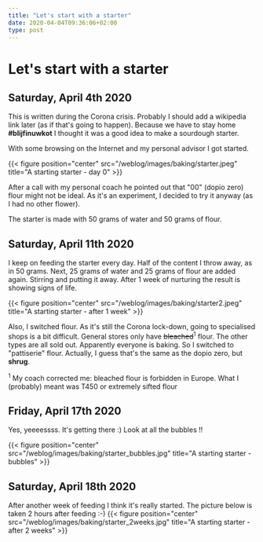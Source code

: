 ```yaml
---
title: "Let's start with a starter"
date: 2020-04-04T09:36:06+02:00
type: post
---
```


# Let's start with a starter

## Saturday, April 4th 2020
This is written during the Corona crisis. Probably I should add a wikipedia link later (as if that's going to happen). Because we have to stay home **#blijfinuwkot** I thought it was a good idea to make a sourdough starter.

With some browsing on the Internet and my personal advisor I got started.

{{< figure position="center" src="/weblog/images/baking/starter.jpeg" title="A starting starter - day 0" >}}

After a call with my personal coach he pointed out that "00" (dopio zero) flour might not be ideal. As it's an experiment, I decided to try it anyway (as I had no other flower). 

The starter is made with 50 grams of water and 50 grams of flour.

## Saturday, April 11th 2020

I keep on feeding the starter every day. Half of the content I throw away, as in 50 grams. Next, 25 grams of water and 25 grams of flour are added again. Stirring and putting it away. After 1 week of nurturing the result is showing signs of life.

{{< figure position="center" src="/weblog/images/baking/starter2.jpeg" title="A starting starter - after 1 week" >}}

Also, I switched flour. As it's still the Corona lock-down, going to specialised shops is a bit difficult. General stores only have <s>bleached</s><sup>1</sup> flour. The other types are all sold out. Apparently everyone is baking. So I switched to "pattiserie" flour. Actually, I guess that's the same as the dopio zero, but **shrug**.

<sup>1</sup> My coach corrected me: bleached flour is forbidden in Europe. What I (probably) meant was T450 or extremely sifted flour

## Friday, April 17th 2020
Yes, yeeeessss. It's getting there :) Look at all the bubbles !!

{{< figure position="center" src="/weblog/images/baking/starter_bubbles.jpg" title="A starting starter - bubbles" >}}

## Saturday, April 18th 2020

After another week of feeding I think it's really started. The picture below is taken 2 hours after feeding :-)
{{< figure position="center" src="/weblog/images/baking/starter_2weeks.jpg" title="A starting starter - after 2 weeks" >}}